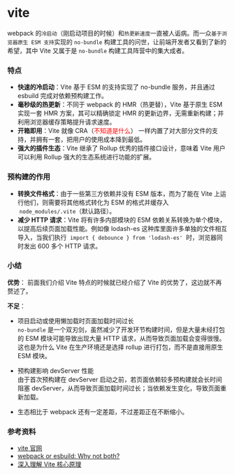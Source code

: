 # vite

webpack 的`冷启动`（刚启动项目的时候）和`热更新速度`一直被人诟病。而一众`基于浏览器原生 ESM 支持`实现的 `no-bundle` 构建工具的问世，让前端开发者又看到了新的希望，其中 Vite 又属于是 `no-bundle` 构建工具阵营中的集大成者。

### 特点

-   **快速的冷启动**：Vite 基于 ESM 的支持实现了 no-bundle 服务，并且通过 esbuild 完成对依赖预构建工作。
-   **毫秒级的热更新**：不同于 webpack 的 HMR（热更替），Vite 基于原生 ESM 实现一套 HMR 方案，其可以精确锁定 HMR 的更新边界，无需重新构建；并利用浏览器缓存策略提升请求速度。
-   **开箱即用**：Vite 就像 CRA（<font color='red'>不知道是什么</font>） 一样内置了对大部分文件的支持，并拥有一套，把用户的使用成本降到最低。
-   **强大的插件生态**：Vite 继承了 Rollup 优秀的插件接口设计，意味着 Vite 用户可以利用 Rollup 强大的生态系统进行功能的扩展。

### 预构建的作用

-   **转换文件格式**：由于一些第三方依赖并没有 ESM 版本，而为了能在 Vite 上运行他们，则需要将其他格式转化为 ESM 的格式并缓存入  `node_modules/.vite`（默认路径）。
-   **减少 HTTP 请求**：Vite 将有许多内部模块的 ESM 依赖关系转换为单个模块，以提高后续页面加载性能。例如像 lodash-es 这种库里面许多单独的文件相互导入，当我们执行  `import { debounce } from 'lodash-es'`  时，浏览器同时发出 600 多个 HTTP 请求。

### 小结

**优势**： 前面我们介绍 Vite 特点的时候就已经介绍了 Vite 的优势了，这边就不再赘述了。

**不足**：

-   项目启动或使用懒加载时页面加载时间过长<br>
    `no-bundle` 是一个双刃剑，虽然减少了开发环节构建时间，但是大量未经打包的 ESM 模块可能导致出现大量 HTTP 请求，从而导致页面加载会变得很慢。这也是为什么 Vite 在生产环境还是选择 rollup 进行打包，而不是直接用原生 ESM 模块。

-   预构建影响 devServer 性能<br>
    由于首次预构建在 devServer 启动之前，若页面依赖较多预构建就会长时间阻塞 devServer，从而导致页面加载时间过长；当依赖发生变化，导致页面重新加载。<br>

-   生态相比于 webpack 还有一定差距，不过差距正在不断缩小。

### 参考资料

-   [vite 官网](https://www.vitejs.net/)
-   [webpack or esbuild: Why not both?](https://blog.logrocket.com/webpack-or-esbuild-why-not-both/)
-   [深入理解 Vite 核心原理](https://juejin.cn/post/7064853960636989454)
